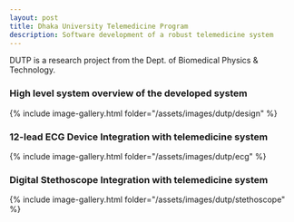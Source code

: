 ```yaml
---
layout: post
title: Dhaka University Telemedicine Program
description: Software development of a robust telemedicine system
---
```

DUTP is a research project from the Dept. of Biomedical Physics & Technology.
<br>
<h3 id="system-design"> High level system overview of the developed system </h3>
{% include image-gallery.html folder="/assets/images/dutp/design" %}
<h3 id="ecg-integration"> 12-lead ECG Device Integration with telemedicine system </h3>
{% include image-gallery.html folder="/assets/images/dutp/ecg" %}
<h3 id="stethoscope-integration"> Digital Stethoscope Integration with telemedicine system </h3>
{% include image-gallery.html folder="/assets/images/dutp/stethoscope" %}